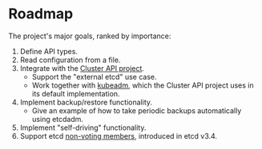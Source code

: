 # Roadmap

The project's major goals, ranked by importance:

1. Define API types.
2. Read configuration from a file.
3. Integrate with the [Cluster API project](https://cluster-api.sigs.k8s.io/).
	- Support the "external etcd" use case.
	- Work together with [kubeadm](https://kubernetes.io/docs/reference/setup-tools/kubeadm/kubeadm/), which the Cluster API project uses in its default implementation.
4. Implement backup/restore functionality.
	- Give an example of how to take periodic backups automatically using etcdadm.
5. Implement "self-driving" functionality.
6. Support etcd [non-voting members](https://etcd.io/docs/v3.4.0/learning/), introduced in etcd v3.4.
